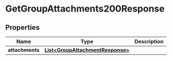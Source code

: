 

# GetGroupAttachments200Response


## Properties

| Name | Type | Description | Notes |
|------------ | ------------- | ------------- | -------------|
|**attachments** | [**List&lt;GroupAttachmentResponse&gt;**](GroupAttachmentResponse.md) |  |  [optional] |



